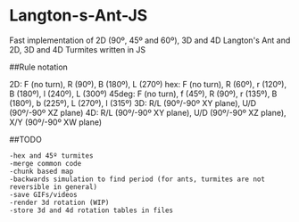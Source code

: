 # Langton-s-Ant-JS
Fast implementation of 2D (90º, 45º and 60º), 3D and 4D Langton's Ant and 2D, 3D and 4D Turmites written in JS

##Rule notation

2D: F (no turn), R (90º), B (180º), L (270º)
hex: F (no turn), R (60º), r (120º), B (180º), l (240º), L (300º)
45deg: F (no turn), f (45º), R (90º), r (135º), B (180º), b (225º), L (270º), l (315º)
3D: R/L (90º/-90º XY plane), U/D (90º/-90º XZ plane)
4D: R/L (90º/-90º XY plane), U/D (90º/-90º XZ plane), X/Y (90º/-90º XW plane)

##TODO
 
	-hex and 45º turmites
	-merge common code
	-chunk based map
	-backwards simulation to find period (for ants, turmites are not reversible in general)
	-save GIFs/videos
	-render 3d rotation (WIP)
	-store 3d and 4d rotation tables in files